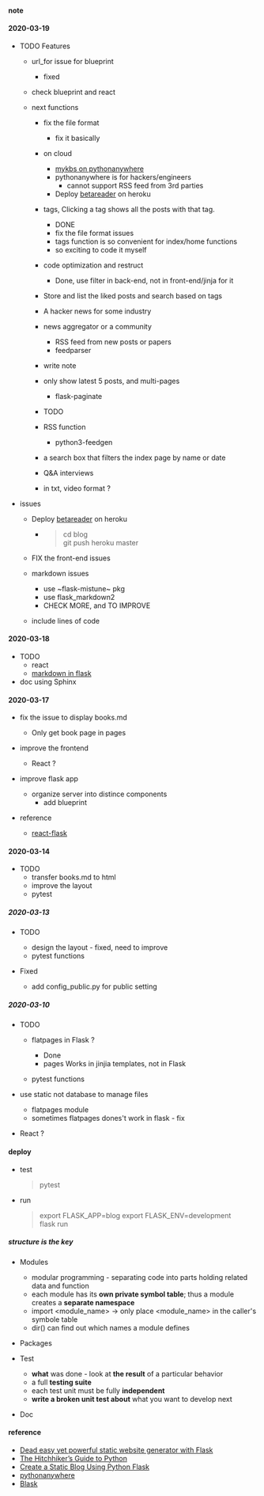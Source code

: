 
#### note  

#### 2020-03-19  
* TODO Features 
  - url_for issue for blueprint 
    + fixed 
  - check blueprint and react 
  
  - next functions  
    + fix the file format  
        - fix it basically  
    + on cloud 
        - [mykbs on pythonanywhere](http://muyun.pythonanywhere.com/) 
        - pythonanywhere is for hackers/engineers  
            + cannot support RSS feed from 3rd parties  
        - Deploy [betareader](https://betareader.herokuapp.com/) on heroku  
            
    + tags, Clicking a tag shows all the posts with that tag.
        - DONE   
        - fix the file format issues  
        - tags function is so convenient for index/home functions  
        - so exciting to code it myself 

    + code optimization and restruct 
        - Done, use filter in back-end, not in front-end/jinja for it

    + Store and list the liked posts and search based on tags
    
    + A hacker news for some industry  

    + news aggregator or a community
        - RSS feed from new posts or papers  
        - feedparser 

    + write note 
    
    + only show latest 5 posts, and multi-pages    
        - flask-paginate 

    + TODO 
    + RSS function  
        - python3-feedgen 
    + a search box that filters the index page by name or date  

    + Q&A interviews 

    + in txt, video format ?  

* issues   

  - Deploy [betareader](https://betareader.herokuapp.com/) on heroku  
    + > cd blog  
      > git push heroku master  

  - FIX the front-end issues  

  - markdown <space> issues 
    + use ~flask-mistune~ pkg
    + use flask_markdown2 
    + CHECK MORE, and TO IMPROVE 

  - include lines of code 

#### 2020-03-18  

* TODO 
  - react  
  - [markdown in flask](https://florian-dahlitz.de/blog/build-a-markdown-to-html-conversion-pipeline-using-python)
* doc using Sphinx

#### 2020-03-17  
* fix the issue to display books.md 
  - Only get book page in pages 

* improve the frontend  
  - React ?  

* improve flask app 
  - organize server into distince components 
    + add blueprint    
  

* reference
  - [react-flask](http://allynh.com/blog/adding-a-react-frontend-to-your-flask-project/)

#### 2020-03-14  
* TODO  
  - transfer books.md to html 
  - improve the layout  
  - pytest 

##### 2020-03-13  
* TODO 
  - design the layout  - fixed, need to improve  
  - pytest functions 

* Fixed 
  - add config_public.py for public setting

##### 2020-03-10  
* TODO  
  - flatpages in Flask  ?  
    + Done 
    + pages Works in jinjia templates, not in Flask 
     
  - pytest functions  
 

* use static not database to manage files
  - flatpages module  
  - sometimes flatpages dones't work in flask  - fix

* React ? 

#### deploy  
* test  
  > pytest  

* run  
  > export FLASK_APP=blog
  > export FLASK_ENV=development  
  > flask run  


##### structure is the key  
* Modules 
  - modular programming - separating code into parts holding related data and function   
  - each module has its **own private symbol table**; 
  thus a module creates a **separate namespace**     
  - import <module_name>  -> only place <module_name> in the caller's symbole table  
  - dir() can find out which names a module defines  

* Packages  

* Test 
  - **what** was done - look at **the result** of a particular behavior   
  - a full **testing suite**  
  - each test unit must be fully **independent**  
  - **write a broken unit test about** what you want to develop next  

* Doc   

#### reference
* [Dead easy yet powerful static website generator with Flask](https://nicolas.perriault.net/code/2012/dead-easy-yet-powerful-static-website-generator-with-flask/)
* [The Hitchhiker’s Guide to Python](https://docs.python-guide.org/writing/structure/)
* [Create a Static Blog Using Python Flask](https://dev.to/arrantate/create-a-static-blog-using-python-flask-1oab) 
* [pythonanywhere](https://www.pythonanywhere.com/user/muyun/)
* [Blask](https://getblask.com/)
